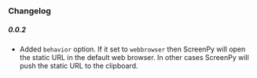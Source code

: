 ### Changelog

##### 0.0.2
- Added `behavior` option. If it set to `webbrowser` then ScreenPy will open the static URL in the default web browser. In other cases ScreenPy will push the static URL to the clipboard.